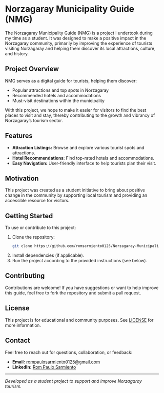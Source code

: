 # Norzagaray Municipality Guide (NMG)

The Norzagaray Municipality Guide (NMG) is a project I undertook during my time as a student. It was designed to make a positive impact in the Norzagaray community, primarily by improving the experience of tourists visiting Norzagaray and helping them discover its local attractions, culture, and history.

## Project Overview

NMG serves as a digital guide for tourists, helping them discover:

- Popular attractions and top spots in Norzagaray
- Recommended hotels and accommodations
- Must-visit destinations within the municipality

With this project, we hope to make it easier for visitors to find the best places to visit and stay, thereby contributing to the growth and vibrancy of Norzagaray’s tourism sector.

## Features

- **Attraction Listings:** Browse and explore various tourist spots and attractions.
- **Hotel Recommendations:** Find top-rated hotels and accommodations.
- **Easy Navigation:** User-friendly interface to help tourists plan their visit.

## Motivation

This project was created as a student initiative to bring about positive change in the community by supporting local tourism and providing an accessible resource for visitors.

## Getting Started

To use or contribute to this project:

1. Clone the repository:
   ```bash
   git clone https://github.com/romsarmiento0125/Norzagaray-Municipality-Guide.git
   ```
2. Install dependencies (if applicable).
3. Run the project according to the provided instructions (see below).

## Contributing

Contributions are welcome! If you have suggestions or want to help improve this guide, feel free to fork the repository and submit a pull request.

## License

This project is for educational and community purposes. See [LICENSE](LICENSE) for more information.

## Contact

Feel free to reach out for questions, collaboration, or feedback:

- **Email:** rompaulosarmiento0125@gmail.com
- **LinkedIn:** [Rom Paulo Sarmiento](https://www.linkedin.com/in/rom-paulo-sarmiento/)

---

*Developed as a student project to support and improve Norzagaray tourism.*
